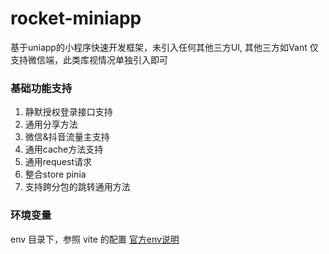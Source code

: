 # rocket-miniapp
基于uniapp的小程序快速开发框架，未引入任何其他三方UI, 其他三方如Vant 仅支持微信端，此类库视情况单独引入即可

### 基础功能支持
1. 静默授权登录接口支持
2. 通用分享方法
3. 微信&抖音流量主支持
4. 通用cache方法支持
5. 通用request请求
6. 整合store pinia
7. 支持跨分包的跳转通用方法

### 环境变量
env 目录下，参照 vite 的配置 [官方env说明](https://uniapp.dcloud.net.cn/tutorial/env.html)